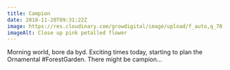 ```yaml
---
title: Campion
date: 2018-11-20T09:31:22Z
image: https://res.cloudinary.com/growdigital/image/upload/f_auto,q_70,w_736/v1542658060/B2E54F89-21D6-46F3-A08E-B2544F138FC5_gpm12i.jpg
imageAlt: Close up pink petalled flower
---
```


Morning world, bore da byd. Exciting times today, starting to plan the Ornamental #ForestGarden. There might be campion…
